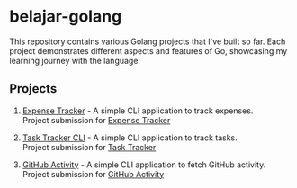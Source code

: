 # belajar-golang

This repository contains various Golang projects that I've built so far. Each project demonstrates different aspects and features of Go, showcasing my learning journey with the language.

## Projects
1. [Expense Tracker](./expense-tracker-cli) - A simple CLI application to track expenses.  
  Project submission for [Expense Tracker](https://roadmap.sh/projects/expense-tracker)

2. [Task Tracker CLI](./task-tacker-cli) - A simple CLI application to track tasks.  
   Project submission for [Task Tracker](https://roadmap.sh/projects/task-tracker)

3. [GitHub Activity](./github-activity-cli) - A simple CLI application to fetch GitHub activity.  
   Project submission for [GitHub Activity](https://roadmap.sh/projects/github-activity)